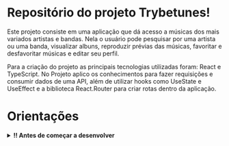# Repositório do projeto Trybetunes!

  Este projeto consiste em uma aplicação que dá acesso a músicas dos mais variados artistas e bandas. Nela o usuário pode pesquisar por uma artista ou uma banda, visualizar albuns, reproduzir prévias das músicas, favoritar e desfavoritar músicas e editar seu perfil.

  Para a criação do projeto as principais tecnologias utilizadas foram: React e TypeScript. No Projeto aplico os conhecimentos para fazer requisições e consumir dados de uma API, além de utilizar hooks como UseState e UseEffect e a biblioteca React.Router para criar rotas dentro da aplicação.

# Orientações

<details>
  <summary><strong>‼️ Antes de começar a desenvolver</strong></summary><br />

  1. Clone o repositório

  - Use o comando: `git clone git@github.com:renanmarquesgarcia/trybetunes.git`.
  - Entre na pasta do repositório que você acabou de clonar:
    - `cd trybetunes`

  2. Instale as dependências

  - `npm install`.
  
  3. Crie uma branch a partir da branch `master`

  - Exemplo: `git checkout -b seu_nome-trybetunes`
</details>
